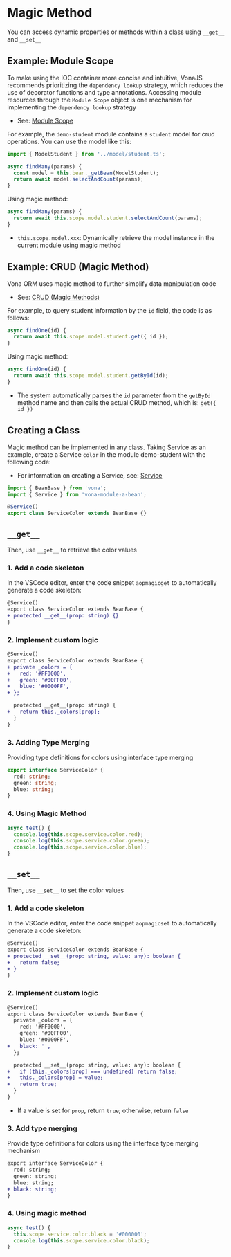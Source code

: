 # Magic Method

You can access dynamic properties or methods within a class using `__get__` and `__set__`

## Example: Module Scope

To make using the IOC container more concise and intuitive, VonaJS recommends prioritizing the `dependency lookup` strategy, which reduces the use of decorator functions and type annotations. Accessing module resources through the `Module Scope` object is one mechanism for implementing the `dependency lookup` strategy

- See: [Module Scope](../../essentials/scope/introduction.md)

For example, the `demo-student` module contains a `student` model for crud operations. You can use the model like this:

``` typescript
import { ModelStudent } from '../model/student.ts';

async findMany(params) {
  const model = this.bean._getBean(ModelStudent);
  return await model.selectAndCount(params);
}
```

Using magic method:

``` typescript
async findMany(params) {
  return await this.scope.model.student.selectAndCount(params);
}
```

- `this.scope.model.xxx`: Dynamically retrieve the model instance in the current module using magic method

## Example: CRUD (Magic Method)

Vona ORM uses magic method to further simplify data manipulation code

- See: [CRUD (Magic Methods)](../../techniques/orm/crud-magic.md)

For example, to query student information by the `id` field, the code is as follows:

``` typescript
async findOne(id) {
  return await this.scope.model.student.get({ id });
}
```

Using magic method:

``` typescript
async findOne(id) {
  return await this.scope.model.student.getById(id);
}
```

- The system automatically parses the `id` parameter from the `getById` method name and then calls the actual CRUD method, which is: `get({ id })`

## Creating a Class

Magic method can be implemented in any class. Taking Service as an example, create a Service `color` in the module demo-student with the following code:

- For information on creating a Service, see: [Service](../../essentials/api/service.md)

``` typescript
import { BeanBase } from 'vona';
import { Service } from 'vona-module-a-bean';

@Service()
export class ServiceColor extends BeanBase {}
```

## `__get__`

Then, use `__get__` to retrieve the color values

### 1. Add a code skeleton

In the VSCode editor, enter the code snippet `aopmagicget` to automatically generate a code skeleton:

``` diff
@Service()
export class ServiceColor extends BeanBase {
+ protected __get__(prop: string) {}
}
```

### 2. Implement custom logic

``` diff
@Service()
export class ServiceColor extends BeanBase {
+ private _colors = {
+   red: '#FF0000',
+   green: '#00FF00',
+   blue: '#0000FF',
+ };

  protected __get__(prop: string) {
+   return this._colors[prop];
  }
}
```

### 3. Adding Type Merging

Providing type definitions for colors using interface type merging

``` typescript
export interface ServiceColor {
  red: string;
  green: string;
  blue: string;
}
```

### 4. Using Magic Method

```typescript
async test() {
  console.log(this.scope.service.color.red);
  console.log(this.scope.service.color.green);
  console.log(this.scope.service.color.blue);
}
```

## `__set__`

Then, use `__set__` to set the color values

### 1. Add a code skeleton

In the VSCode editor, enter the code snippet `aopmagicset` to automatically generate a code skeleton:

``` diff
@Service()
export class ServiceColor extends BeanBase {
+ protected __set__(prop: string, value: any): boolean {
+   return false;
+ }
}
```

### 2. Implement custom logic

``` diff
@Service()
export class ServiceColor extends BeanBase {
  private _colors = {
    red: '#FF0000',
    green: '#00FF00',
    blue: '#0000FF',
+   black: '',
  };

  protected __set__(prop: string, value: any): boolean {
+   if (this._colors[prop] === undefined) return false;
+   this._colors[prop] = value;
+   return true;
  }
}
```

- If a value is set for `prop`, return `true`; otherwise, return `false`

### 3. Add type merging

Provide type definitions for colors using the interface type merging mechanism

``` diff
export interface ServiceColor {
  red: string;
  green: string;
  blue: string;
+ black: string;
}
```

### 4. Using magic method

```typescript
async test() {
  this.scope.service.color.black = '#000000';
  console.log(this.scope.service.color.black);
}
```
